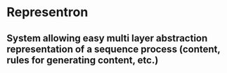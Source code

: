 # Representron
## System allowing easy multi layer abstraction representation of a sequence process (content, rules for generating content, etc.)
